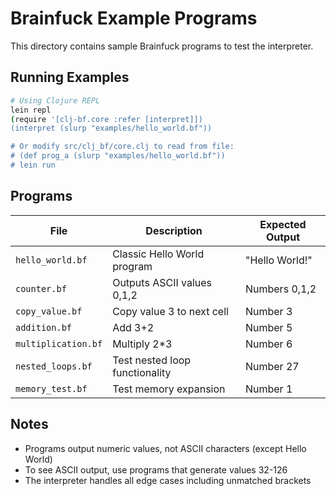 # Brainfuck Example Programs

This directory contains sample Brainfuck programs to test the interpreter.

## Running Examples

```bash
# Using Clojure REPL
lein repl
(require '[clj-bf.core :refer [interpret]])
(interpret (slurp "examples/hello_world.bf"))

# Or modify src/clj_bf/core.clj to read from file:
# (def prog_a (slurp "examples/hello_world.bf"))
# lein run
```

## Programs

| File | Description | Expected Output |
|------|-------------|-----------------|
| `hello_world.bf` | Classic Hello World program | "Hello World!" |
| `counter.bf` | Outputs ASCII values 0,1,2 | Numbers 0,1,2 |
| `copy_value.bf` | Copy value 3 to next cell | Number 3 |
| `addition.bf` | Add 3+2 | Number 5 |
| `multiplication.bf` | Multiply 2*3 | Number 6 |
| `nested_loops.bf` | Test nested loop functionality | Number 27 |
| `memory_test.bf` | Test memory expansion | Number 1 |

## Notes

- Programs output numeric values, not ASCII characters (except Hello World)
- To see ASCII output, use programs that generate values 32-126
- The interpreter handles all edge cases including unmatched brackets